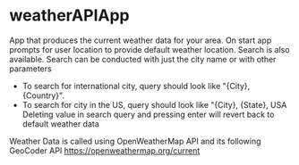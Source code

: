# weatherAPIApp

App that produces the current weather data for your area. On start app prompts for user location to provide default weather location. 
Search is also available. Search can be conducted with just the city name or with other parameters
- To search for international city, query should look like "{City}, {Country}". 
- To search for city in the US, query should look like "{City}, {State}, USA
Deleting value in search query and pressing enter will revert back to default weather data

Weather Data is called using OpenWeatherMap API and its following GeoCoder API
https://openweathermap.org/current
